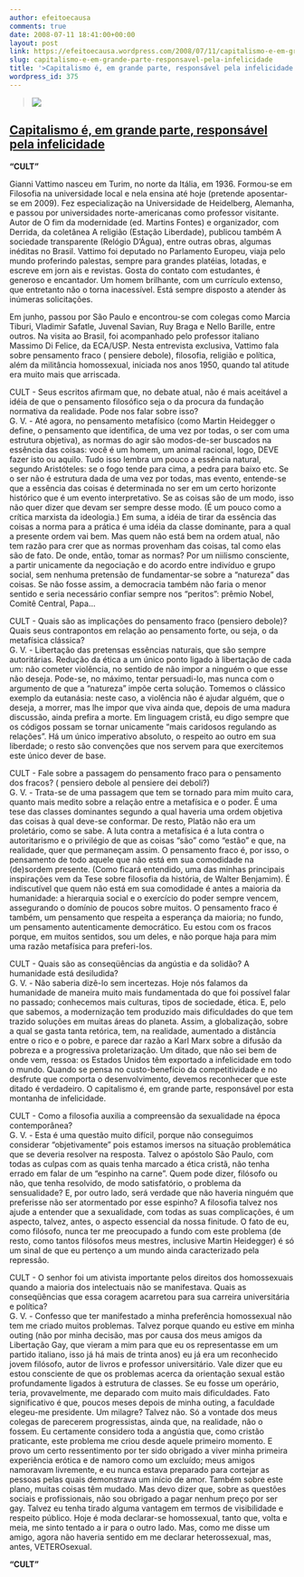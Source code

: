 ```yaml
---
author: efeitoecausa
comments: true
date: 2008-07-11 18:41:00+00:00
layout: post
link: https://efeitoecausa.wordpress.com/2008/07/11/capitalismo-e-em-grande-parte-responsavel-pela-infelicidade/
slug: capitalismo-e-em-grande-parte-responsavel-pela-infelicidade
title: '>Capitalismo é, em grande parte, responsável pela infelicidade'
wordpress_id: 375
---
```


>[![](http://bp0.blogger.com/_XtLLz2xI81Y/SHercrrBJtI/AAAAAAAAAMw/fdsSDwrHmpM/s320/capitalista.jpg)](http://bp0.blogger.com/_XtLLz2xI81Y/SHercrrBJtI/AAAAAAAAAMw/fdsSDwrHmpM/s1600-h/capitalista.jpg)  


## [Capitalismo é, em grande parte, responsável pela infelicidade](http://blog.controversia.com.br/2008/07/10/capitalismo-e-em-grande-parte-responsavel-pela-infelicidade/)

                 

         

**“CULT”**

Gianni Vattimo nasceu em Turim, no norte da Itália, em 1936. Formou-se em Filosofia na universidade local e nela ensina até hoje (pretende aposentar-se em 2009). Fez especialização na Universidade de Heidelberg, Alemanha, e passou por universidades norte-americanas como professor visitante. Autor de O fim da modernidade (ed. Martins Fontes) e organizador, com Derrida, da coletânea A religião (Estação Liberdade), publicou também A sociedade transparente (Relógio D’Água), entre outras obras, algumas inéditas no Brasil. Vattimo foi deputado no Parlamento Europeu, viaja pelo mundo proferindo palestas, sempre para grandes platéias, lotadas, e escreve em jorn ais e revistas. Gosta do contato com estudantes, é generoso e encantador. Um homem brilhante, com um currículo extenso, que entretanto não o torna inacessível. Está sempre disposto a atender às inúmeras solicitações.

Em junho, passou por São Paulo e encontrou-se com colegas como Marcia Tiburi, Vladimir Safatle, Juvenal Savian, Ruy Braga e Nello Barille, entre outros. Na visita ao Brasil, foi acompanhado pelo professor italiano Massimo Di Felice, da ECA/USP. Nesta entrevista exclusiva, Vattimo fala sobre pensamento fraco ( pensiere debole), filosofia, religião e política, além da militância homossexual, iniciada nos anos 1950, quando tal atitude era muito mais que arriscada. 

CULT - Seus escritos afirmam que, no debate atual, não é mais aceitável a idéia de que o pensamento filosófico seja o da procura da fundação normativa da realidade. Pode nos falar sobre isso?  
G. V. - Até agora, no pensamento metafísico (como Martin Heidegger o define, o pensamento que identifica, de uma vez por todas, o ser com uma estrutura objetiva), as normas do agir são modos-de-ser buscados na essência das coisas: você é um homem, um animal racional, logo, DEVE fazer isto ou aquilo. Tudo isso lembra um pouco a essência natural, segundo Aristóteles: se o fogo tende para cima, a pedra para baixo etc. Se o ser não é estrutura dada de uma vez por todas, mas evento, entende-se que a essência das coisas é determinada no ser em um certo horizonte histórico que é um evento interpretativo. Se as coisas são de um modo, isso não quer dizer que devam ser sempre desse modo. (É um pouco como a crítica marxista da ideologia.) Em suma, a idéia de tirar da essência das coisas a norma para a prática é uma idéia da classe dominante, para a qual a presente ordem vai bem. Mas quem não está bem na ordem atual, não tem razão para crer que as normas provenham das coisas, tal como elas são de fato. De onde, então, tomar as normas? Por um niilismo consciente, a partir unicamente da negociação e do acordo entre indivíduo e grupo social, sem nenhuma pretensão de fundamentar-se sobre a “natureza” das coisas. Se não fosse assim, a democracia também não faria o menor sentido e seria necessário confiar sempre nos “peritos”: prêmio Nobel, Comitê Central, Papa… 

CULT - Quais são as implicações do pensamento fraco (pensiero debole)? Quais seus contrapontos em relação ao pensamento forte, ou seja, o da metafísica clássica?  
G. V. - Libertação das pretensas essências naturais, que são sempre autoritárias. Redução da ética a um único ponto ligado à libertação de cada um: não cometer violência, no sentido de não impor a ninguém o que esse não deseja. Pode-se, no máximo, tentar persuadi-lo, mas nunca com o argumento de que a “natureza” impõe certa solução. Tomemos o clássico exemplo da eutanásia: neste caso, a violência não é ajudar alguém, que o deseja, a morrer, mas lhe impor que viva ainda que, depois de uma madura discussão, ainda prefira a morte. Em linguagem cristã, eu digo sempre que os códigos possam se tornar unicamente “mais caridosos regulando as relações”. Há um único imperativo absoluto, o respeito ao outro em sua liberdade; o resto são convenções que nos servem para que exercitemos este único dever de base. 

CULT - Fale sobre a passagem do pensamento fraco para o pensamento dos fracos? ( pensiero debole al pensiere dei deboli?)  
G. V. - Trata-se de uma passagem que tem se tornado para mim muito cara, quanto mais medito sobre a relação entre a metafísica e o poder. É uma tese das classes dominantes segundo a qual haveria uma ordem objetiva das coisas à qual deve-se conformar. De resto, Platão não era um proletário, como se sabe. A luta contra a metafísica é a luta contra o autoritarismo e o privilégio de que as coisas “são” como “estão” e que, na realidade, quer que permaneçam assim. O pensamento fraco é, por isso, o pensamento de todo aquele que não está em sua comodidade na (de)sordem presente. (Como ficará entendido, uma das minhas principais inspirações vem da Tese sobre filosofia da história, de Walter Benjamim). É indiscutível que quem não está em sua comodidade é antes a maioria da humanidade: a hierarquia social e o exercício do poder sempre vencem, assegurando o domínio de poucos sobre muitos. O pensamento fraco é também, um pensamento que respeita a esperança da maioria; no fundo, um pensamento autenticamente democrático. Eu estou com os fracos porque, em muitos sentidos, sou um deles, e não porque haja para mim uma razão metafísica para preferi-los. 

CULT - Quais são as conseqüências da angústia e da solidão? A humanidade está desiludida?  
G. V. - Não saberia dizê-lo sem incertezas. Hoje nós falamos da humanidade de maneira muito mais fundamentada do que foi possível falar no passado; conhecemos mais culturas, tipos de sociedade, ética. E, pelo que sabemos, a modernização tem produzido mais dificuldades do que tem trazido soluções em muitas áreas do planeta. Assim, a globalização, sobre a qual se gasta tanta retórica, tem, na realidade, aumentado a distância entre o rico e o pobre, e parece dar razão a Karl Marx sobre a difusão da pobreza e a progressiva proletarização. Um ditado, que não sei bem de onde vem, ressoa: os Estados Unidos têm exportado a infelicidade em todo o mundo. Quando se pensa no custo-benefício da competitividade e no desfrute que comporta o desenvolvimento, devemos reconhecer que este ditado é verdadeiro. O capitalismo é, em grande parte, responsável por esta montanha de infelicidade. 

CULT - Como a filosofia auxilia a compreensão da sexualidade na época contemporânea?  
G. V. - Esta é uma questão muito difícil, porque não conseguimos considerar “objetivamente” pois estamos imersos na situação problemática que se deveria resolver na resposta. Talvez o apóstolo São Paulo, com todas as culpas com as quais tenha marcado a ética cristã, não tenha errado em falar de um “espinho na carne”. Quem pode dizer, filósofo ou não, que tenha resolvido, de modo satisfatório, o problema da sensualidade? E, por outro lado, será verdade que não haveria ninguém que preferisse não ser atormentado por esse espinho? A filosofia talvez nos ajude a entender que a sexualidade, com todas as suas complicações, é um aspecto, talvez, antes, o aspecto essencial da nossa finitude. O fato de eu, como filósofo, nunca ter me preocupado a fundo com este problema (de resto, como tantos filósofos meus mestres, inclusive Martin Heidegger) é só um sinal de que eu pertenço a um mundo ainda caracterizado pela repressão. 

CULT - O senhor foi um ativista importante pelos direitos dos homossexuais quando a maioria dos intelectuais não se manifestava. Quais as conseqüências que essa coragem acarretou para sua carreira universitária e política?  
G. V. - Confesso que ter manifestado a minha preferência homossexual não tem me criado muitos problemas. Talvez porque quando eu estive em minha outing (não por minha decisão, mas por causa dos meus amigos da Libertação Gay, que vieram a mim para que eu os representasse em um partido italiano, isso já há mais de trinta anos) eu já era um reconhecido jovem filósofo, autor de livros e professor universitário. Vale dizer que eu estou consciente de que os problemas acerca da orientação sexual estão profundamente ligados à estrutura de classes. Se eu fosse um operário, teria, provavelmente, me deparado com muito mais dificuldades. Fato significativo é que, poucos meses depois de minha outing, a faculdade elegeu-me presidente. Um milagre? Talvez não. Só a vontade dos meus colegas de parecerem progressistas, ainda que, na realidade, não o fossem. Eu certamente considero toda a angústia que, como cristão praticante, este problema me criou desde aquele primeiro momento. E provo um certo ressentimento por ter sido obrigado a viver minha primeira experiência erótica e de namoro como um excluído; meus amigos namoravam livremente, e eu nunca estava preparado para cortejar as pessoas pelas quais demonstrava um início de amor. Também sobre este plano, muitas coisas têm mudado. Mas devo dizer que, sobre as questões sociais e profissionais, não sou obrigado a pagar nenhum preço por ser gay. Talvez eu tenha tirado alguma vantagem em termos de visibilidade e respeito público. Hoje é moda declarar-se homossexual, tanto que, volta e meia, me sinto tentado a ir para o outro lado. Mas, como me disse um amigo, agora não haveria sentido em me declarar heterossexual, mas, antes, VETEROsexual.

**“CULT”**

        
